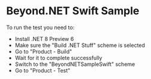 # Beyond.NET Swift Sample

To run the test you need to:
- Install .NET 8 Preview 6
- Make sure the "Build .NET Stuff" scheme is selected
- Go to "Product - Build"
- Wait for it to complete successfully
- Switch to the "BeyondNETSampleSwift" scheme
- Go to "Product - Test"
